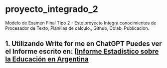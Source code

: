 # proyecto_integrado_2
Modelo de Examen Final Tipo 2 - Este proyecto Integra conocimientos de Procesador de Texto, Planillas de calculo,, Github, Colab, Publicacion.
## 1. Utilizando Write for me en ChatGPT Puedes ver el Informe escrito en: [[Informe Estadístico sobre la Educación en Argentina](https://chatgpt.com/share/67361c03-5948-8002-b6b5-422cebe82bcd9)
